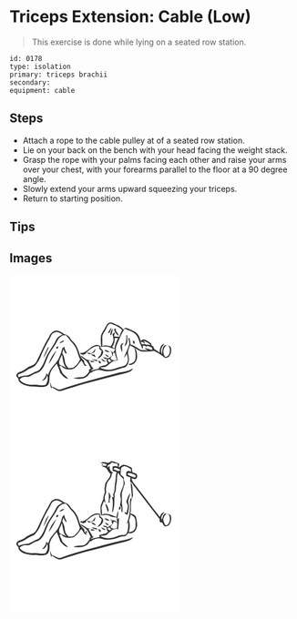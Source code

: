 # Triceps Extension: Cable (Low)
> This exercise is done while lying on a seated row station.

``` 
id: 0178 
type: isolation 
primary: triceps brachii 
secondary:  
equipment: cable 
``` 

## Steps

 - Attach a rope to the cable pulley at of a seated row station.
 - Lie on your back on the bench with your head facing the weight stack.
 - Grasp the rope with your palms facing each other and raise your arms over your chest, with your forearms parallel to the floor at a 90 degree angle.
 - Slowly extend your arms upward squeezing your triceps.
 - Return to starting position.

## Tips


## Images

<svg width="300" height="296" viewBox="0 0 225 222" xmlns="http://www.w3.org/2000/svg"><g fill="#FFF"><path d="M0 0h225v222H0V0m132.5 62.61c-3.32.53-4.85 3.82-6.24 6.48-1.85 4.07-5.3 7.43-5.91 12.02-.56 4.53.02 9.1.28 13.64-2.36-1.91-5.62-3.34-8.54-1.76-6.13 1.84-9.65 8.38-15.91 9.76-.92.43-3.9-.66-2.98 1.08 1.13.61 2.35 1.02 3.52 1.56 1.11-.38 2.23-.74 3.35-1.1.57-1.15 1.17-2.33 2.26-3.08 4.54-3.72 9.54-8.48 15.96-6.92-.86 2.72.25 4.68 3.02 5.33-.16 2.1-.87 4.08-1.55 6.06-1.72 1.28-3.17 2.88-3.87 4.95 3.71-1.77 7.18-4.87 7.5-9.21-.45-2.6-2.95-4.07-4.5-6 5.17-1.44 10.75-1.74 15.48 1.23 1.52.39 3.05.72 4.57 1.14-.58 1.72-1.27 3.44-2.69 4.64a46.798 46.798 0 0 0-3.92-2.82c.52.57 1.55 1.71 2.06 2.28.31 1.85.53 3.76 1.57 5.38.12-1.21.34-3.63.46-4.84.88.23 1.77.47 2.65.71-.03 3.17 1.42 6.04 2.69 8.85-1.46.22-2.93.43-4.39.63-.84-.24-2.52-.73-3.36-.98-.38-.75-.75-1.51-1.12-2.26.96-.83 1.79-1.77 2.5-2.83-2.71 1.07-5.18 5.17-8.27 2.51-1.4-.2-2.79-.41-4.19-.6 1.13.87 2.28 1.71 3.44 2.56.5-.09 1.51-.28 2.01-.38-1.59 2.16.09 4.13 1.28 5.89-.95.77-1.9 1.54-2.84 2.31-2.74.4-5.42 1.14-8.03 2.06-.55.96-1.11 1.92-1.69 2.86-3.56.48-6.95 1.67-10.38 2.67 1.15-1.2 2.51-2.12 4.01-2.81-3.05-2.58-4.09-6.81-6.63-9.88l1.71-1.35c-4.92.22-8.09-4.64-12.61-5.97 1.85 2.72 4.78 4.24 7.24 6.31 3.14 3.11 4.91 7.28 6.59 11.3-2.12-.33-3.23 1.56-1.99 3.12-2.32 3.06-4.69 6.92-8.88 7.42-4.2.18-8.42.47-12.44 1.82 7.51 1.33 18.07 1.26 21.72-6.88 1.63-.33 3.15-1.01 4.25-2.32 2.37-.88 4.81-1.7 7.36-1.89 3.77-.21 7.19 1.96 10.96 1.78 8.1.53 15.44-3.49 23.18-5.06 2.58-.44 3.8-3.09 4.91-5.16 1.88-4.16.82-8.7.07-12.97-.83-3.91 1.39-7.45 2.55-11.02 4.91 2.43 9.22 6.04 14.39 7.92 5.73.52 11.6.39 17.26-.67 5.1 2.74 10.2 5.56 14.56 9.4 6.33.37 8.86-7.64 7.71-12.7-.36-3.68-4.87-4.62-7.85-4.17-4.2 2.45-3.18 8.04-4.05 12.09-.78-2.2-1.53-4.6-.9-6.93.52-2.8 2.74-4.77 4.18-7.11-5.51 1.08-6.24 7.26-6.33 11.87-2.2-1.84-4.65-3.36-7.13-4.8-.47-1.28-.95-2.55-1.45-3.81l-1.67-.32c-.6-1.33-.5-3.19-1.9-4.03-2.96-1.92-5.94-4.3-9.57-4.67-1.14.55-2.19 1.26-3.25 1.94-1.16-3.42-2.06-7.2-4.9-9.67-2.8-2.95-6.86-3.92-10.29-5.87-1.7-1.02-3.65-1.37-5.58-1.66-.47.63-1.4 1.89-1.86 2.53-2.43-2.35-4.68-5.18-8.07-6.15-3.26-.91-6.01-3.53-9.52-3.45M51.9 81.98c-6.62 10.23-10.92 21.71-16.57 32.47-2.36 5.03-8.53 5.3-12.54 8.35-3.14 2.34-6.56 4.36-10.32 5.52-2.1.59-3.49 2.7-3.7 4.8.64 1.25 1.61 2.29 2.51 3.35.53 1.71.71 3.72 2.21 4.91 5.76 5.56 14.47 5.89 22.01 5.92 4.73.33 10.19 1.54 14.32-1.46 4.35-4.28 1.69-10.85 3.7-15.96 1.43-5.07 5.29-8.88 8.53-12.84 1.68 4.06 3.57 8.05 4.67 12.32 2.92 3.13 5.88 7.15 10.48 7.63-2.14-2.6-4.91-4.57-7.25-6.97-1.56-3.15-2.72-6.48-4.32-9.6l2.74-.36c2.5 4.01 7.34 4.82 11.7 4.36 7.21.6 10.23-7.19 14.53-11.47 1.8 2.03 2.83 4.6 4.3 6.86l3.17.08c-2.08-1.6-4.28-3.47-3.74-6.4-2.66-2.72-5.23-5.72-6.26-9.46-1.67-6.23-4.33-12.54-9.34-16.82-1.96-1.74-3.07-4.16-4.76-6.12-1.5-1.85-3.95-2.33-6.06-3.15-3.19-2.27-6.72-4.7-10.81-4.67-4.51.93-7.7 4.5-9.2 8.71m57.9 20.05c-.94.52-1.89 1.03-2.83 1.55-1.76-.63-3.57-1.16-5.42-1.44 1.11.86 2.27 1.65 3.44 2.43 2.31-.84 4.78-1.42 6.84-2.81.75-1.48 1.08-3.14 1.57-4.71-1.41 1.5-2.58 3.19-3.6 4.98m22.18.05c-.68-.61-1.37-1.22-2.05-1.82-1.61-.53-3.19-1.15-4.76-1.76.96 3.05 4.08 3.26 6.81 3.58m32.3-5.89c1.86 4.88 2.22 10.3 1.35 15.4-1.24 4.15-5.51 5.43-9.29 6.19 1.67 1.31 3.81 1.18 5.6.18 4.34-1.63 6.23-6.66 6.07-10.97-.28-3.81-.29-8.3-3.73-10.8m-33.15 11.34c-1.78-1.15-3.56-2.29-5.39-3.36.91 2.25 2.73 4.3 5.39 3.36m-24.18-2.77c2.21 1.4 4.39 2.87 6.81 3.87-.67-1.2-1.38-2.39-2.09-3.58-1.57-.1-3.15-.2-4.72-.29m.71 6.39c2.57 1.17 5.27 2.05 7.97 2.88-.14-.5-.43-1.48-.58-1.97-2.44-.49-4.91-.82-7.39-.91m12.95-.72c1.09 2.52 3.27 4.14 6.12 3.76-1.81-1.6-3.92-2.78-6.12-3.76m-14.74 3.29c1.53 1.33 4.03 1.55 5.96 1.08-.63-1.4-4.66-2.13-5.96-1.08m11.49-.39c-.67 1.52 1.21 3.88 2.86 3.27.63-1.42-1.4-3.64-2.86-3.27m22.45 16.58c-24.15 6.56-48.49 12.6-72.15 20.79-4.6 1.92-7.86-3.22-12.31-3.27-.56-2.19-1.19-4.37-2-6.48.06 3.1.57 6.18 1.72 9.07.17-.51.52-1.53.69-2.04 2.69 1.81 5.35 3.73 8.4 4.91 2.23.67 4.55-.15 6.67-.85 9.25-3.18 18.71-5.71 28.03-8.65 18.23-4.6 36.29-9.86 54.61-14.1 3.4-.99 8.02-1.97 8.87-6.04-6.52 4.83-15.05 4.37-22.53 6.66z"/><path d="M127.74 69.81c.97-2.4 2.47-5.48 5.34-5.77 5.33 2.3 11.27 3.97 15.18 8.56-1.32 2.92-2.66 5.84-3.68 8.88-2.3-.1-4.61-.07-6.9-.36.17-1.86.67-3.67 1.11-5.49-1.07.7-2.12 1.41-3.17 2.12.4 2.91 1.59 5.81 1.18 8.78-.69 2.69-1.75 5.39-3.57 7.53-3.75-.34-7.55-2.26-11.11.03.2-4.07.08-8.14-.04-12.21.38-4.6 4.21-7.84 5.66-12.07m1.7 7.42c.63-.32 1.87-.96 2.49-1.28.97-2.15 1.92-4.33 2.34-6.67-2.19 2.25-3.56 5.11-4.83 7.95m8.33-6.43c.2 3.99 2.8 7.67 6.31 9.48-1.02-2.3-2.36-4.44-4.01-6.34l-.08-3.03c-.55-.03-1.66-.08-2.22-.11m-5.27 8.23c.3.17.9.52 1.2.7 1.27-2.88 2.23-5.92 1.89-9.11-1.92 2.4-2.3 5.53-3.09 8.41zM151.88 70.77c5.16 3 11.72 4.04 15.47 9.06 2.75 3.69 3.37 8.4 5.44 12.43.86 1.78 1.51 3.65 2.24 5.49.84-1.47.81-3.12.57-4.75 1.76.24 3.43.85 5.02 1.62.18-.33.53-1 .71-1.33 2.12.85 4.37 1.48 6.33 2.69.09.77.27 2.31.35 3.08-3.54-.42-6.67-2.58-10.3-2.43 1.41 1.15 2.92 2.17 4.48 3.11-2.97-.85-6.07-.38-9.08-.78-4.67-2.39-8.68-6.17-13.92-7.35.3-2.97-.7-5.81-1.5-8.61-.32.08-.96.24-1.28.31.45 2.47 1.38 4.89 1.38 7.41-1.54 6.56-5.09 12.43-7.13 18.82 1.52-1.76 2.66-3.79 3.91-5.74.73 4.15 2.42 8.72-.03 12.65-2.36 4.98-8.66 4.05-12.91 6.2-7.13 3.11-15.72 3.47-22.58-.52 3.32-.82 7.78.13 10.23-2.84 1.32-1.41 2.89-2.55 4.51-3.59 2.11-2.68 5.76-2.76 8.84-3.28-1.92-6.55-4.23-13.73-1.4-20.38 3.47-7.14 5.97-14.79 10.65-21.27m1.77 8.71c1.02 5.04-.49 9.94-2.17 14.63 4.9-3.09 3.42-9.34 3.56-14.18-.35-.11-1.04-.34-1.39-.45m9.04 7.31c-.68 1.36.01 3.47 1.41 4.11 1.5-.67.37-4.8-1.41-4.11m-15.9 5.12c-1.89 3.38.67 7.12 1.44 10.47.44-3.07.05-6.16-.23-9.22a61.9 61.9 0 0 0 2.2-3.56c-1.19.61-2.83.92-3.41 2.31zM59.19 75.95c3.72-2.03 7.36.97 10.61 2.53-3.22 1.62-6.79 3.39-8.37 6.83-2.64 6.1-6.71 11.4-10.13 17.06-4.19 6.5-5.53 14.45-10.39 20.58-1.32 2.53-3.89 3.81-6.49 4.64-3.95 1.33-7.13 4.65-11.46 4.88-3.82.18-7.48 1.36-11.13 2.44-.19-1.25-1.78-3.24.1-3.91 3.66-1.53 7.48-2.78 10.68-5.24 3.17-2.49 7.33-3.18 10.55-5.54 2.71-3.31 5.42-6.74 7.06-10.74 2.92-7.78 6.86-15.15 10.81-22.43 3.04-3.51 3.18-9.55 8.16-11.1m-8.47 19.38c-2.72 4.57-4.65 9.56-6.24 14.63 2.81-4.58 4.82-9.61 7.18-14.42-.23-.05-.7-.16-.94-.21z"/><path d="M63.26 86.31c1.32-2.97 4.16-4.73 6.69-6.55 1.39-.07 2.79-.15 4.18-.23 2.34 2.15 4.21 4.69 6 7.29 3.28 3.46 6.52 7.14 8.2 11.67 1.47 4.33 2.56 8.81 4.58 12.94-1.68 3.84-4.35 7.24-7.53 9.96-2.05 1.9-5.03 1.24-7.58 1.57-2.24-2.23-4.42-4.76-4.82-8.03-.49-4.16-1.33-8.33-3.57-11.95.54-1.73 1.07-3.46 1.6-5.19.75 1.74 1.44 3.51 2.17 5.26l2.24.76c-1.03-3.13-3.23-5.93-3.19-9.35-1.13 1.04-2.92 1.71-3.05 3.47-.9 4.4-2.73 8.52-4.57 12.58-3.25 6.77-10.13 11.19-12.62 18.37-.56.83-.46 2.78-1.68 2.84-.45-.48-1.34-1.44-1.79-1.92-.5 4.05-2.88 7.2-5.97 9.7 3.93-.29 6.49-3.75 6.69-7.52 2.23 4.1.64 9.08-1.57 12.82-4.99 1.91-10.35-.57-15.52.01-6.9.4-14.47-1.11-18.92-6.87 2.11-3.04 6.29-3.95 9.81-3.57 3.34.46 5.86-2.15 8.68-3.44 2.88-1.62 6.55-1.79 8.9-4.32 4.77-4.42 6.45-10.95 9-16.72 3.2-8.6 9.78-15.33 13.64-23.58M65.44 90c2.53-.54 5.4-1.22 6.53-3.84-2.52.58-4.8 1.92-6.53 3.84m-2.06 4.29c-1.28-.01-2.4 1.67-1.65 2.79 1.52 1.26 3.7-2.24 1.65-2.79m-11.83 22.88c4.27-5.28 6.97-11.6 10.44-17.39-4.95 4.73-8.34 10.91-10.44 17.39zM138.68 83.24c1.44-.01 2.88-.03 4.33.04-2.4 4.3-4.14 8.93-4.78 13.84-1.06-.73-2.11-1.45-3.17-2.16 2.8-3.25 3.38-7.59 3.62-11.72zM176.11 86.88c3.58 1.24 7.23 2.71 9.87 5.55-1.81-.12-3.7-.97-5.47-.16-1.95-1.37-4.23-1.21-6.44-.69-.45-1.29-.89-2.58-1.29-3.88 2.12.77 4.14 1.77 6.23 2.62a73.21 73.21 0 0 0-2.9-3.44zM206.66 92.66c.69.19 2.09.56 2.78.75 3.08 4.84 2.38 13.49-4.06 15.04-4.27-4.52-3.55-11.97 1.28-15.79z"/><path d="M69.01 105.08c1.39 6.17 1.22 13.1 6 17.93-2.73-1.78-5.72-3.02-8.72-4.25-3.07-4.51 1.4-9.36 2.72-13.68zM129.63 111.14c1.35-.01 3.56-.67 3.09 2.01l1.88-.25c-.8.73-1.61 1.45-2.43 2.17-1.69-.75-3.34-1.68-2.54-3.93z"/></g><g fill="#333"><path d="M132.5 62.61c3.51-.08 6.26 2.54 9.52 3.45 3.39.97 5.64 3.8 8.07 6.15.46-.64 1.39-1.9 1.86-2.53 1.93.29 3.88.64 5.58 1.66 3.43 1.95 7.49 2.92 10.29 5.87 2.84 2.47 3.74 6.25 4.9 9.67 1.06-.68 2.11-1.39 3.25-1.94 3.63.37 6.61 2.75 9.57 4.67 1.4.84 1.3 2.7 1.9 4.03l1.67.32c.5 1.26.98 2.53 1.45 3.81 2.48 1.44 4.93 2.96 7.13 4.8.09-4.61.82-10.79 6.33-11.87-1.44 2.34-3.66 4.31-4.18 7.11-.63 2.33.12 4.73.9 6.93.87-4.05-.15-9.64 4.05-12.09 2.98-.45 7.49.49 7.85 4.17 1.15 5.06-1.38 13.07-7.71 12.7-4.36-3.84-9.46-6.66-14.56-9.4-5.66 1.06-11.53 1.19-17.26.67-5.17-1.88-9.48-5.49-14.39-7.92-1.16 3.57-3.38 7.11-2.55 11.02.75 4.27 1.81 8.81-.07 12.97-1.11 2.07-2.33 4.72-4.91 5.16-7.74 1.57-15.08 5.59-23.18 5.06-3.77.18-7.19-1.99-10.96-1.78-2.55.19-4.99 1.01-7.36 1.89-1.1 1.31-2.62 1.99-4.25 2.32-3.65 8.14-14.21 8.21-21.72 6.88 4.02-1.35 8.24-1.64 12.44-1.82 4.19-.5 6.56-4.36 8.88-7.42-1.24-1.56-.13-3.45 1.99-3.12-1.68-4.02-3.45-8.19-6.59-11.3-2.46-2.07-5.39-3.59-7.24-6.31 4.52 1.33 7.69 6.19 12.61 5.97l-1.71 1.35c2.54 3.07 3.58 7.3 6.63 9.88-1.5.69-2.86 1.61-4.01 2.81 3.43-1 6.82-2.19 10.38-2.67.58-.94 1.14-1.9 1.69-2.86 2.61-.92 5.29-1.66 8.03-2.06.94-.77 1.89-1.54 2.84-2.31-1.19-1.76-2.87-3.73-1.28-5.89-.5.1-1.51.29-2.01.38-1.16-.85-2.31-1.69-3.44-2.56 1.4.19 2.79.4 4.19.6 3.09 2.66 5.56-1.44 8.27-2.51-.71 1.06-1.54 2-2.5 2.83.37.75.74 1.51 1.12 2.26.84.25 2.52.74 3.36.98 1.46-.2 2.93-.41 4.39-.63-1.27-2.81-2.72-5.68-2.69-8.85-.88-.24-1.77-.48-2.65-.71-.12 1.21-.34 3.63-.46 4.84-1.04-1.62-1.26-3.53-1.57-5.38-.51-.57-1.54-1.71-2.06-2.28 1.35.87 2.66 1.81 3.92 2.82 1.42-1.2 2.11-2.92 2.69-4.64-1.52-.42-3.05-.75-4.57-1.14-4.73-2.97-10.31-2.67-15.48-1.23 1.55 1.93 4.05 3.4 4.5 6-.32 4.34-3.79 7.44-7.5 9.21.7-2.07 2.15-3.67 3.87-4.95.68-1.98 1.39-3.96 1.55-6.06-2.77-.65-3.88-2.61-3.02-5.33-6.42-1.56-11.42 3.2-15.96 6.92-1.09.75-1.69 1.93-2.26 3.08-1.12.36-2.24.72-3.35 1.1-1.17-.54-2.39-.95-3.52-1.56-.92-1.74 2.06-.65 2.98-1.08 6.26-1.38 9.78-7.92 15.91-9.76 2.92-1.58 6.18-.15 8.54 1.76-.26-4.54-.84-9.11-.28-13.64.61-4.59 4.06-7.95 5.91-12.02 1.39-2.66 2.92-5.95 6.24-6.48m-4.76 7.2c-1.45 4.23-5.28 7.47-5.66 12.07.12 4.07.24 8.14.04 12.21 3.56-2.29 7.36-.37 11.11-.03 1.82-2.14 2.88-4.84 3.57-7.53.41-2.97-.78-5.87-1.18-8.78 1.05-.71 2.1-1.42 3.17-2.12-.44 1.82-.94 3.63-1.11 5.49 2.29.29 4.6.26 6.9.36 1.02-3.04 2.36-5.96 3.68-8.88-3.91-4.59-9.85-6.26-15.18-8.56-2.87.29-4.37 3.37-5.34 5.77m24.14.96c-4.68 6.48-7.18 14.13-10.65 21.27-2.83 6.65-.52 13.83 1.4 20.38-3.08.52-6.73.6-8.84 3.28-1.62 1.04-3.19 2.18-4.51 3.59-2.45 2.97-6.91 2.02-10.23 2.84 6.86 3.99 15.45 3.63 22.58.52 4.25-2.15 10.55-1.22 12.91-6.2 2.45-3.93.76-8.5.03-12.65-1.25 1.95-2.39 3.98-3.91 5.74 2.04-6.39 5.59-12.26 7.13-18.82 0-2.52-.93-4.94-1.38-7.41.32-.07.96-.23 1.28-.31.8 2.8 1.8 5.64 1.5 8.61 5.24 1.18 9.25 4.96 13.92 7.35 3.01.4 6.11-.07 9.08.78-1.56-.94-3.07-1.96-4.48-3.11 3.63-.15 6.76 2.01 10.3 2.43-.08-.77-.26-2.31-.35-3.08-1.96-1.21-4.21-1.84-6.33-2.69-.18.33-.53 1-.71 1.33-1.59-.77-3.26-1.38-5.02-1.62.24 1.63.27 3.28-.57 4.75-.73-1.84-1.38-3.71-2.24-5.49-2.07-4.03-2.69-8.74-5.44-12.43-3.75-5.02-10.31-6.06-15.47-9.06m-13.2 12.47c-.24 4.13-.82 8.47-3.62 11.72 1.06.71 2.11 1.43 3.17 2.16.64-4.91 2.38-9.54 4.78-13.84-1.45-.07-2.89-.05-4.33-.04m37.43 3.64c1 1.12 1.97 2.26 2.9 3.44-2.09-.85-4.11-1.85-6.23-2.62.4 1.3.84 2.59 1.29 3.88 2.21-.52 4.49-.68 6.44.69 1.77-.81 3.66.04 5.47.16-2.64-2.84-6.29-4.31-9.87-5.55m30.55 5.78c-4.83 3.82-5.55 11.27-1.28 15.79 6.44-1.55 7.14-10.2 4.06-15.04-.69-.19-2.09-.56-2.78-.75m-77.03 18.48c-.8 2.25.85 3.18 2.54 3.93.82-.72 1.63-1.44 2.43-2.17l-1.88.25c.47-2.68-1.74-2.02-3.09-2.01z"/><path d="M129.44 77.23c1.27-2.84 2.64-5.7 4.83-7.95-.42 2.34-1.37 4.52-2.34 6.67-.62.32-1.86.96-2.49 1.28zM137.77 70.8c.56.03 1.67.08 2.22.11l.08 3.03c1.65 1.9 2.99 4.04 4.01 6.34-3.51-1.81-6.11-5.49-6.31-9.48zM51.9 81.98c1.5-4.21 4.69-7.78 9.2-8.71 4.09-.03 7.62 2.4 10.81 4.67 2.11.82 4.56 1.3 6.06 3.15 1.69 1.96 2.8 4.38 4.76 6.12 5.01 4.28 7.67 10.59 9.34 16.82 1.03 3.74 3.6 6.74 6.26 9.46-.54 2.93 1.66 4.8 3.74 6.4l-3.17-.08c-1.47-2.26-2.5-4.83-4.3-6.86-4.3 4.28-7.32 12.07-14.53 11.47-4.36.46-9.2-.35-11.7-4.36l-2.74.36c1.6 3.12 2.76 6.45 4.32 9.6 2.34 2.4 5.11 4.37 7.25 6.97-4.6-.48-7.56-4.5-10.48-7.63-1.1-4.27-2.99-8.26-4.67-12.32-3.24 3.96-7.1 7.77-8.53 12.84-2.01 5.11.65 11.68-3.7 15.96-4.13 3-9.59 1.79-14.32 1.46-7.54-.03-16.25-.36-22.01-5.92-1.5-1.19-1.68-3.2-2.21-4.91-.9-1.06-1.87-2.1-2.51-3.35.21-2.1 1.6-4.21 3.7-4.8 3.76-1.16 7.18-3.18 10.32-5.52 4.01-3.05 10.18-3.32 12.54-8.35 5.65-10.76 9.95-22.24 16.57-32.47m7.29-6.03c-4.98 1.55-5.12 7.59-8.16 11.1-3.95 7.28-7.89 14.65-10.81 22.43-1.64 4-4.35 7.43-7.06 10.74-3.22 2.36-7.38 3.05-10.55 5.54-3.2 2.46-7.02 3.71-10.68 5.24-1.88.67-.29 2.66-.1 3.91 3.65-1.08 7.31-2.26 11.13-2.44 4.33-.23 7.51-3.55 11.46-4.88 2.6-.83 5.17-2.11 6.49-4.64 4.86-6.13 6.2-14.08 10.39-20.58 3.42-5.66 7.49-10.96 10.13-17.06 1.58-3.44 5.15-5.21 8.37-6.83-3.25-1.56-6.89-4.56-10.61-2.53m4.07 10.36c-3.86 8.25-10.44 14.98-13.64 23.58-2.55 5.77-4.23 12.3-9 16.72-2.35 2.53-6.02 2.7-8.9 4.32-2.82 1.29-5.34 3.9-8.68 3.44-3.52-.38-7.7.53-9.81 3.57 4.45 5.76 12.02 7.27 18.92 6.87 5.17-.58 10.53 1.9 15.52-.01 2.21-3.74 3.8-8.72 1.57-12.82-.2 3.77-2.76 7.23-6.69 7.52 3.09-2.5 5.47-5.65 5.97-9.7.45.48 1.34 1.44 1.79 1.92 1.22-.06 1.12-2.01 1.68-2.84 2.49-7.18 9.37-11.6 12.62-18.37 1.84-4.06 3.67-8.18 4.57-12.58.13-1.76 1.92-2.43 3.05-3.47-.04 3.42 2.16 6.22 3.19 9.35l-2.24-.76c-.73-1.75-1.42-3.52-2.17-5.26-.53 1.73-1.06 3.46-1.6 5.19 2.24 3.62 3.08 7.79 3.57 11.95.4 3.27 2.58 5.8 4.82 8.03 2.55-.33 5.53.33 7.58-1.57 3.18-2.72 5.85-6.12 7.53-9.96-2.02-4.13-3.11-8.61-4.58-12.94-1.68-4.53-4.92-8.21-8.2-11.67-1.79-2.6-3.66-5.14-6-7.29-1.39.08-2.79.16-4.18.23-2.53 1.82-5.37 3.58-6.69 6.55m5.75 18.77c-1.32 4.32-5.79 9.17-2.72 13.68 3 1.23 5.99 2.47 8.72 4.25-4.78-4.83-4.61-11.76-6-17.93zM132.5 79.03c.79-2.88 1.17-6.01 3.09-8.41.34 3.19-.62 6.23-1.89 9.11-.3-.18-.9-.53-1.2-.7zM153.65 79.48c.35.11 1.04.34 1.39.45-.14 4.84 1.34 11.09-3.56 14.18 1.68-4.69 3.19-9.59 2.17-14.63z"/><path d="M65.44 90c1.73-1.92 4.01-3.26 6.53-3.84-1.13 2.62-4 3.3-6.53 3.84zM162.69 86.79c1.78-.69 2.91 3.44 1.41 4.11-1.4-.64-2.09-2.75-1.41-4.11zM146.79 91.91c.58-1.39 2.22-1.7 3.41-2.31a61.9 61.9 0 0 1-2.2 3.56c.28 3.06.67 6.15.23 9.22-.77-3.35-3.33-7.09-1.44-10.47zM63.38 94.29c2.05.55-.13 4.05-1.65 2.79-.75-1.12.37-2.8 1.65-2.79zM50.72 95.33c.24.05.71.16.94.21-2.36 4.81-4.37 9.84-7.18 14.42 1.59-5.07 3.52-10.06 6.24-14.63zM109.8 102.03c1.02-1.79 2.19-3.48 3.6-4.98-.49 1.57-.82 3.23-1.57 4.71-2.06 1.39-4.53 1.97-6.84 2.81-1.17-.78-2.33-1.57-3.44-2.43 1.85.28 3.66.81 5.42 1.44.94-.52 1.89-1.03 2.83-1.55zM131.98 102.08c-2.73-.32-5.85-.53-6.81-3.58 1.57.61 3.15 1.23 4.76 1.76.68.6 1.37 1.21 2.05 1.82zM164.28 96.19c3.44 2.5 3.45 6.99 3.73 10.8.16 4.31-1.73 9.34-6.07 10.97-1.79 1-3.93 1.13-5.6-.18 3.78-.76 8.05-2.04 9.29-6.19.87-5.1.51-10.52-1.35-15.4zM51.55 117.17c2.1-6.48 5.49-12.66 10.44-17.39-3.47 5.79-6.17 12.11-10.44 17.39zM131.13 107.53c-2.66.94-4.48-1.11-5.39-3.36 1.83 1.07 3.61 2.21 5.39 3.36zM106.95 104.76c1.57.09 3.15.19 4.72.29.71 1.19 1.42 2.38 2.09 3.58-2.42-1-4.6-2.47-6.81-3.87zM107.66 111.15c2.48.09 4.95.42 7.39.91.15.49.44 1.47.58 1.97-2.7-.83-5.4-1.71-7.97-2.88zM120.61 110.43c2.2.98 4.31 2.16 6.12 3.76-2.85.38-5.03-1.24-6.12-3.76zM105.87 113.72c1.3-1.05 5.33-.32 5.96 1.08-1.93.47-4.43.25-5.96-1.08zM117.36 113.33c1.46-.37 3.49 1.85 2.86 3.27-1.65.61-3.53-1.75-2.86-3.27zM139.81 129.91c7.48-2.29 16.01-1.83 22.53-6.66-.85 4.07-5.47 5.05-8.87 6.04-18.32 4.24-36.38 9.5-54.61 14.1-9.32 2.94-18.78 5.47-28.03 8.65-2.12.7-4.44 1.52-6.67.85-3.05-1.18-5.71-3.1-8.4-4.91-.17.51-.52 1.53-.69 2.04-1.15-2.89-1.66-5.97-1.72-9.07.81 2.11 1.44 4.29 2 6.48 4.45.05 7.71 5.19 12.31 3.27 23.66-8.19 48-14.23 72.15-20.79z"/></g></svg>
<svg width="300" height="296" viewBox="0 0 225 222" xmlns="http://www.w3.org/2000/svg"><g fill="#FFF"><path d="M0 0h225v222H0V0m133.97 23.42c-1.62 1.42-3.81 2.96-6.06 2.08-2.62-.83-5.64-1.58-7.95.54 2.61.22 5.21.57 7.72 1.37l-.4 2.4c-2.18-.23-4.38-.24-6.57-.21 2.21 1.05 4.48 2 6.72 2.99 1.59 2.82 3.17 5.73 5.65 7.88-.57 4.77-4.58 7.85-6.7 11.88-.57 2.18-.74 4.46-1.26 6.66-.59 2.27 1 4.63 0 6.84-.81 2.26-1.58 4.57-1.5 7-.96 3.12-2.55 6-3.5 9.11-.63 4.31-.08 8.68.31 12.98.67-.01 1.99-.04 2.65-.05 3.71-1.61 8.05-.08 11.24 2.02 2.18.3 4.38.55 6.58.76.9 4.62 1.14 9.29.64 13.97-1.39.36-2.77.7-4.15 1.03-.84-.26-2.51-.76-3.34-1.02-.44-.84-.88-1.69-1.31-2.54 1.3-.36 2.14-1.19 2.51-2.48-2.41 1.24-4.34 3.24-6.88 4.25l-.4-1.65c-1.58-.27-3.16-.55-4.73-.85.22.38.67 1.13.9 1.51 1.22.32 2.46.62 3.69.91-.45 2.16.45 4.09 1.9 5.65-.97.8-1.94 1.6-2.9 2.4-3.01.38-5.91 1.26-8.72 2.35.05.63.15 1.91.21 2.55-3.95.13-7.68 1.49-11.4 2.65.98-1.47 2.52-2.28 4.12-2.88-.4-.18-1.21-.53-1.62-.71-1.65-3.19-3.32-6.38-5.5-9.24.56-.58 1.12-1.15 1.67-1.72l-2.29.55c-3.28-1.94-6.29-4.33-9.83-5.84 1.63 3.05 5.02 4.2 7.35 6.52 2.89 3.17 4.65 7.15 6.27 11.08-1.01.38-2.02.75-3.03 1.12l2.06.08c-2.6 3.64-5.01 8.52-9.95 9.21-4.19.17-8.42.38-12.37 1.94 7.45 1.09 18.21 1.19 21.58-7.07 1.64-.23 3.18-.8 4.19-2.19 2.7-1.02 5.5-2.01 8.43-1.95 3.1.04 5.91 1.7 9.02 1.74 6.66.5 13.13-1.62 19.31-3.86 1.77-.7 3.71-.37 5.55-.65 2.01-.73 3.15-2.72 4.43-4.31 3.27 1.31 6.89-.28 9.13-2.75 2.46-3.26 3.03-7.55 2.32-11.5-.56-2.86-.32-6.17-2.37-8.48-1.57-1.87-4.07-2.38-6.28-3.07 1.6-6.33-.2-13 1.8-19.29 1.08-1.85 1.95-3.91 1.55-6.11-.49-4.59-.27-9.35-1.64-13.8-.29-.29-.87-.86-1.17-1.15-.07 6.86 1.73 13.54 1.29 20.4-.47.13-1.43.38-1.91.51-.56 3.32-.45 6.68-.23 10.02-.21 8.18-1.63 16.37-4.82 23.93.55-.77 1.66-2.31 2.21-3.08.17 4.9.34 10.1-1.84 14.63-.92 1.85-2.98 2.64-4.95 2.37-4.99-.26-9.17 3.01-13.99 3.73-5.31.94-11.4.67-15.95-2.46 2.87-.67 6.25-.24 8.82-1.81 2.02-2.64 5.28-3.85 7.28-6.47 1.92-.48 3.83-1.02 5.75-1.49.43.39 1.28 1.18 1.7 1.57.45-5.21 1.08-10.41 1.1-15.64l-2.38 1.94c.89-3.77 1.89-7.64.99-11.51-.75 2.77-1.29 5.58-1.84 8.4-6.16-2.19-12.7-6.03-19.29-2.95.71-3.31-.69-6.59-.33-9.9.68-2.83 1.97-5.47 3-8.19.47.68 1.41 2.03 1.87 2.71-.15-2.6-.71-5.14-.95-7.73.4-2.77 2.76-5.19 1.91-8.14-.82-3.59.82-7.02 1.29-10.54 2.11-4 6.37-7 6.2-11.99.61-.63 1.22-1.26 1.83-1.88-3.81-1.24-5.08-5.4-4.71-9.03-.86.91-1.68 1.85-2.51 2.79-.02-.77-.04-2.31-.05-3.07 1.99-1.06 4.21-1.99 5.38-4.04 2.44.94 5.01 1.43 7.61 1.63.17.97.5 2.92.67 3.89-2.35-.84-4.79-1-7.13-.09 0 1.85.01 3.71.03 5.56 1.78.58 3.56 1.16 5.36 1.7-.58 2.31-1.26 4.63-1.24 7.04-.06 5.1-1.53 10.06-1.47 15.17.05 2.61-1.01 5.03-1.92 7.42.23 1.15.44 2.3.65 3.46-.54.01-1.63.04-2.18.05 2.24 6.66.49 13.75.24 20.57 1.85-2.26 1.87-5.23 2.35-7.97 1.09-4.56-.05-9.29 1.01-13.85-.31-1.63-.45-3.31.48-4.79 1.82-3.42.61-7.42 1.71-11.03 1.42-5.13-.08-10.72 2.49-15.56.87 3.46 3.91 5.4 6.13 7.92.91 2.09.91 4.46.93 6.71-.61 6.28-5.92 11.64-4.04 18.22 1.38 3.63-.61 7.24-.78 10.9 3.05 1.13 1.58 5.43 1.87 7.94.35.21 1.05.63 1.39.84.36-3.98.14-8-.91-11.86.88-4.91-.64-9.91.46-14.8 1.37-3.73 2.28-7.61 3.63-11.35-.39-2.62-2.07-5.08-1.26-7.85-1.37-1.43-2.87-2.73-4.41-3.96.1-1.23.16-2.47.21-3.7.36-1.74.59-3.51.77-5.28 1.24-.71 2.45-1.51 3.79-2.02 3.28.61 6.36 2.09 8.94 4.2.02.81.08 2.44.11 3.25-1.2-.43-2.38-.86-3.58-1.28-.89.53-1.78 1.07-2.66 1.6-.05 1.67-.1 3.35-.13 5.02 1.8.71 3.65 1.33 5.37 2.24.64 2.09-1.41 4.94.93 6.41 2.25.88 2.85 3.5 4.38 5.17 11.17 14.45 22.16 29.05 33.43 43.42-.06.64-.19 1.93-.25 2.57.36.4 1.08 1.21 1.44 1.61.46-.01 1.38-.02 1.83-.03 1.17 1.74 1.92 3.92 3.68 5.18 6.53 1.02 9.51-7.47 8.2-12.61-.35-3.55-4.38-4.27-7.29-4.38-3.46 1.17-3.61 5.32-4.62 8.25-2.49-3.64 1.37-7.02 3.21-9.86-3.33.44-5.02 3.37-5.87 6.27-12.05-15.06-23.49-30.6-35.38-45.79-1.36-1.48-1.59-3.5-1.98-5.39 1.89.58 4.04 2.17 5.95.73 2.01-1.59 1.62-4.55.51-6.6-1.81-.54-3.61-1.14-5.41-1.73-.24-2-.48-3.99-.81-5.98-3.52-1.82-7.09-3.75-11.09-4.2-2.28.9-4.18 2.54-6.18 3.91.31-1.77.59-3.55.86-5.32-3.48-1.23-6.91-2.69-10.58-3.3m-12.01 3.92l-.61.68c.84 2.3 2.9-1.14.61-.68m8.54 37.15c.29 4.74.81 9.57-.64 14.19.97-.96 1.95-1.14 2.9-.07-.43-.75-.87-1.48-1.31-2.21.51-2.17 1.01-4.34 1.73-6.45-.67-1.91-1.18-3.99-2.68-5.46m23.24 12.53c.74 1.63 1.61 3.22 2.09 4.95-.08 3.24-1.07 6.37-1.6 9.55-.68-.23-2.05-.7-2.74-.94.09 2.24 2.05 3.06 3.74 3.94 1.22-3.4 1.68-7.02 2.09-10.59.46-2.73-1.18-5.22-1.2-7.91.87-3.5 2.37-6.85 2.78-10.47-2.5 3.43-3.94 7.45-5.16 11.47m-96.11-2.31c-4.24 1.82-4.91 6.79-7.43 10.15-2.36 3-3.46 6.69-5.33 9.97-3.89 6.66-6.08 14.17-10.22 20.7-2.47 3.95-7.61 4.29-11.18 6.79-3.23 2.32-6.55 4.64-10.41 5.76-2.32.53-4.14 2.68-4.26 5.05.52 1.32 1.63 2.26 2.53 3.31.47 1.79.66 3.84 2.26 5.03 4.53 4.58 11.36 5.24 17.42 5.84 6.04-.58 12.55 2.07 18.21-1.01 3.87-3.13 3.67-8.86 3.28-13.36 1.44-6.21 5.3-11.35 9.64-15.87 1.54 4.11 3.53 8.05 4.57 12.33 2.99 2.99 5.8 7.25 10.43 7.48-2.1-2.57-4.86-4.48-7.18-6.83-1.55-3.12-2.69-6.44-4.24-9.56.67-.12 2.01-.36 2.69-.48 3.19 5.39 10.17 4.8 15.5 4.01 4.73-2.28 7.09-7.3 10.57-10.96 2.78 2.2 2.91 7.42 7.49 7.35-.54-.77-1.63-2.29-2.17-3.05l3.09 1.04-2.21-3.18c-.56.88-1.13 1.76-1.71 2.63-.27-1.47-.44-2.92-.59-4.39-2.76-2.64-5.29-5.68-6.3-9.44-1.08-3.97-2.48-7.88-4.73-11.36-1.98-3.89-6.13-5.99-8.1-9.9-1.45-2.82-4.48-3.98-7.35-4.77-3.9-2.98-9.55-6.69-14.27-3.28m68.41 5.2c.93 3.55 2.24 6.99 3.34 10.5 1.84-1.3.99-3.57.37-5.29-.85-1.98-1.27-4.6-3.71-5.21m18.68 7.83c1.25-.91 2.13-3.02 1.35-4.47-1.72-.15-2.86 3.69-1.35 4.47m-32.69 5.27c-6.11 1.83-9.59 8.4-15.87 9.73-.94.43-3.35-.56-2.96 1.12 1.15.57 2.37 1 3.58 1.46 1.25-.35 2.51-.68 3.77-.99.02-.48.04-1.44.06-1.92 5.41-3.61 10.44-10 17.74-8.05-.07.66-.22 1.99-.3 2.66.41 1.82 3.38 1.93 3.3 3.94-.43 1.63-1.09 3.18-1.65 4.76-1.64 1.23-3.05 2.72-3.73 4.68 3.79-1.46 7.02-4.69 7.42-8.87-.15-2.34-2.28-3.66-3.86-5.07-.19-1.2-.39-2.4-.58-3.59-2.29-.28-4.75-1.02-6.92.14m-2.21 9.04c-.97.52-1.94 1.03-2.9 1.54-1.71-.69-3.48-1.22-5.33-1.35 1.05.94 2.29 1.63 3.51 2.34 2.3-.83 4.6-1.68 6.87-2.6.46-1.6.91-3.2 1.32-4.81-1.41 1.44-2.52 3.12-3.47 4.88m22.06-.06c-.65-.57-1.29-1.14-1.94-1.7-1.6-.54-3.15-1.2-4.67-1.9.64 3.21 3.92 3.37 6.61 3.6m.52-2.08l2.06 1.9c.24 1.76.12 3.71 1.38 5.14.25-.77.76-2.31 1.02-3.08 1.24-2.06 3.11.27 4.45.95-.21-2.01-2.19-2.64-3.73-3.4-.57.09-1.13.14-1.7.15-1.16-.55-2.32-1.11-3.48-1.66m-6.64 4.26c.83 2.12 2.76 4.65 5.25 3.16-1.75-1.06-3.48-2.14-5.25-3.16m-18.64.54c2.1 1.44 4.1 3.27 6.74 3.57-1.33-2.65-3.7-4.08-6.74-3.57m.67 6.59c2.69 1.15 5.46 2.22 8.4 2.45-2.01-2.57-5.42-2.57-8.4-2.45m12.93-.76c.99 2.49 3.15 3.95 5.88 3.64-1.64-1.68-3.72-2.78-5.88-3.64m-13.75 3.78c1.42.83 3.39 1.11 4.92.43-.55-1.51-3.27-1.31-4.71-1.7-.05.32-.16.95-.21 1.27m10.4-.99c-.67 1.51 1.16 3.83 2.8 3.28.73-1.39-1.34-3.69-2.8-3.28m30.04 14.88c-15.63 3.34-30.88 8.23-46.38 12.12-11.15 3.28-22.31 6.5-33.27 10.34-4.56 1.89-7.89-2.89-12.22-3.34-.78-1.97-1.37-4-2.18-5.95.06 2.94.57 5.87 1.75 8.58.16-.49.48-1.47.65-1.96 3.85 2.29 7.88 6.35 12.76 4.76 10.15-3.44 20.48-6.3 30.72-9.47 18.12-4.55 36.06-9.79 54.27-14 3.32-.97 7.47-1.93 8.9-5.53-4.67 2.5-9.81 3.65-15 4.45z"/><path d="M136.93 34.2c1.43-4.22 6.56-.51 9.15.85-2.42 3.39-6.16-.27-9.15-.85zM155.95 39.2c3.1-.37 6.05.98 8.79 2.25 1.87.36 1.82 4.36-.61 3.28-2.96-.83-5.85-2.01-8.53-3.52.09-.5.26-1.51.35-2.01zM59.18 75.97c3.74-2.06 7.39.92 10.59 2.61-3.28 1.47-6.79 3.33-8.36 6.76-3.78 8.83-10.71 15.94-14.06 24.99-2.19 5.68-4.72 11.67-9.36 15.75-4.58 1.51-8.55 4.35-13.01 6.07-4.43.42-8.8 1.22-12.99 2.76-.37-1.11-1.57-2.41-.68-3.57 3.33-1.75 7.15-2.48 10.18-4.83 3.32-2.65 7.42-3.83 11.11-5.79 2.83-2.98 5.28-6.43 7.14-10.11 3.7-9.48 8.32-18.6 13.53-27.33 1.38-2.86 2.41-6.42 5.91-7.31M44.47 109.9c2.89-4.7 5.22-9.8 7.18-14.96-4.01 4.02-5.19 9.83-7.18 14.96z"/><path d="M63.26 86.31c2-4.01 6.2-6.99 10.77-6.89 3.57 3.06 5.54 7.45 9.03 10.59 5.55 5.77 6.65 13.93 9.5 21.09-.3 3.8-3.77 6.56-6.1 9.37-2.12 2.62-5.57 2.3-8.59 2.5-2.63-2.36-4.76-5.37-5.06-8.99-.31-3.87-1.4-7.63-3.39-10.98.52-1.69 1.02-3.39 1.52-5.09 1.04 2.35 1.85 5.04 4.33 6.27-.42-3.41-3.34-6.09-2.89-9.61-3.98 1.3-3.35 5.72-4.78 8.88-1.83 4.59-3.63 9.34-7.02 13.05-3.08 3.97-7.07 7.51-8.62 12.44-.53.84-.45 2.72-1.65 2.78-.45-.47-1.34-1.41-1.78-1.88-.61 3.71-2.44 6.91-5.56 9.05 3.48 1.25 6.14-3.87 6.26-6.91 2.23 4.08.7 9.08-1.56 12.82-4.73 1.88-9.83-.45-14.73-.01-7.09.43-15.04-.8-19.63-6.8 1.94-3.13 6.26-3.99 9.75-3.61 3.36.49 5.86-2.19 8.7-3.48 2.86-1.59 6.5-1.75 8.82-4.25 4.81-4.42 6.49-10.98 9.04-16.76 3.2-8.61 9.79-15.32 13.64-23.58m2.31 3.65c2.44-.54 5.32-1.1 6.33-3.74-2.47.53-4.79 1.7-6.33 3.74m-2.2 4.32c-1.26.03-2.37 1.63-1.72 2.79 1.5 1.3 3.8-2.24 1.72-2.79M51.5 117.07c4.48-5.1 6.89-11.59 10.57-17.24-5.11 4.57-8.31 10.87-10.57 17.24zM206.75 92.61c.66.21 1.99.62 2.65.83 2.72 4.27 2.55 11.01-1.74 14.15-3.08 2.05-3.82-2.6-4.67-4.6-1.59-3.92 1-7.79 3.76-10.38zM159.37 93.78c1.66 1.23 3.63 2.14 4.95 3.78 2.45 3.71 1.53 8.38 1.61 12.56-.47 4.44-4.78 7.29-9.05 7.15 1.59-4.91 2.11-10.28.38-15.21.8-2.74 2.01-5.38 2.11-8.28z"/><path d="M68.97 105.19c1.55 6.07 1.16 13.02 6.02 17.76-2.69-1.79-5.67-2.98-8.65-4.16-3.15-4.44 1.31-9.31 2.63-13.6zM128.83 112.96c.37-2 4.24-3.06 3.91.13l1.83-.15c-.78.7-1.57 1.39-2.35 2.08-1.14-.68-2.27-1.36-3.39-2.06z"/></g><g fill="#333"><path d="M133.97 23.42c3.67.61 7.1 2.07 10.58 3.3-.27 1.77-.55 3.55-.86 5.32 2-1.37 3.9-3.01 6.18-3.91 4 .45 7.57 2.38 11.09 4.2.33 1.99.57 3.98.81 5.98 1.8.59 3.6 1.19 5.41 1.73 1.11 2.05 1.5 5.01-.51 6.6-1.91 1.44-4.06-.15-5.95-.73.39 1.89.62 3.91 1.98 5.39 11.89 15.19 23.33 30.73 35.38 45.79.85-2.9 2.54-5.83 5.87-6.27-1.84 2.84-5.7 6.22-3.21 9.86 1.01-2.93 1.16-7.08 4.62-8.25 2.91.11 6.94.83 7.29 4.38 1.31 5.14-1.67 13.63-8.2 12.61-1.76-1.26-2.51-3.44-3.68-5.18-.45.01-1.37.02-1.83.03-.36-.4-1.08-1.21-1.44-1.61.06-.64.19-1.93.25-2.57-11.27-14.37-22.26-28.97-33.43-43.42-1.53-1.67-2.13-4.29-4.38-5.17-2.34-1.47-.29-4.32-.93-6.41-1.72-.91-3.57-1.53-5.37-2.24.03-1.67.08-3.35.13-5.02.88-.53 1.77-1.07 2.66-1.6 1.2.42 2.38.85 3.58 1.28-.03-.81-.09-2.44-.11-3.25-2.58-2.11-5.66-3.59-8.94-4.2-1.34.51-2.55 1.31-3.79 2.02-.18 1.77-.41 3.54-.77 5.28-.05 1.23-.11 2.47-.21 3.7 1.54 1.23 3.04 2.53 4.41 3.96-.81 2.77.87 5.23 1.26 7.85-1.35 3.74-2.26 7.62-3.63 11.35-1.1 4.89.42 9.89-.46 14.8 1.05 3.86 1.27 7.88.91 11.86-.34-.21-1.04-.63-1.39-.84-.29-2.51 1.18-6.81-1.87-7.94.17-3.66 2.16-7.27.78-10.9-1.88-6.58 3.43-11.94 4.04-18.22-.02-2.25-.02-4.62-.93-6.71-2.22-2.52-5.26-4.46-6.13-7.92-2.57 4.84-1.07 10.43-2.49 15.56-1.1 3.61.11 7.61-1.71 11.03-.93 1.48-.79 3.16-.48 4.79-1.06 4.56.08 9.29-1.01 13.85-.48 2.74-.5 5.71-2.35 7.97.25-6.82 2-13.91-.24-20.57.55-.01 1.64-.04 2.18-.05-.21-1.16-.42-2.31-.65-3.46.91-2.39 1.97-4.81 1.92-7.42-.06-5.11 1.41-10.07 1.47-15.17-.02-2.41.66-4.73 1.24-7.04-1.8-.54-3.58-1.12-5.36-1.7-.02-1.85-.03-3.71-.03-5.56 2.34-.91 4.78-.75 7.13.09-.17-.97-.5-2.92-.67-3.89-2.6-.2-5.17-.69-7.61-1.63-1.17 2.05-3.39 2.98-5.38 4.04.01.76.03 2.3.05 3.07.83-.94 1.65-1.88 2.51-2.79-.37 3.63.9 7.79 4.71 9.03-.61.62-1.22 1.25-1.83 1.88.17 4.99-4.09 7.99-6.2 11.99-.47 3.52-2.11 6.95-1.29 10.54.85 2.95-1.51 5.37-1.91 8.14.24 2.59.8 5.13.95 7.73-.46-.68-1.4-2.03-1.87-2.71-1.03 2.72-2.32 5.36-3 8.19-.36 3.31 1.04 6.59.33 9.9 6.59-3.08 13.13.76 19.29 2.95.55-2.82 1.09-5.63 1.84-8.4.9 3.87-.1 7.74-.99 11.51l2.38-1.94c-.02 5.23-.65 10.43-1.1 15.64-.42-.39-1.27-1.18-1.7-1.57-1.92.47-3.83 1.01-5.75 1.49-2 2.62-5.26 3.83-7.28 6.47-2.57 1.57-5.95 1.14-8.82 1.81 4.55 3.13 10.64 3.4 15.95 2.46 4.82-.72 9-3.99 13.99-3.73 1.97.27 4.03-.52 4.95-2.37 2.18-4.53 2.01-9.73 1.84-14.63-.55.77-1.66 2.31-2.21 3.08 3.19-7.56 4.61-15.75 4.82-23.93-.22-3.34-.33-6.7.23-10.02.48-.13 1.44-.38 1.91-.51.44-6.86-1.36-13.54-1.29-20.4.3.29.88.86 1.17 1.15 1.37 4.45 1.15 9.21 1.64 13.8.4 2.2-.47 4.26-1.55 6.11-2 6.29-.2 12.96-1.8 19.29 2.21.69 4.71 1.2 6.28 3.07 2.05 2.31 1.81 5.62 2.37 8.48.71 3.95.14 8.24-2.32 11.5-2.24 2.47-5.86 4.06-9.13 2.75-1.28 1.59-2.42 3.58-4.43 4.31-1.84.28-3.78-.05-5.55.65-6.18 2.24-12.65 4.36-19.31 3.86-3.11-.04-5.92-1.7-9.02-1.74-2.93-.06-5.73.93-8.43 1.95-1.01 1.39-2.55 1.96-4.19 2.19-3.37 8.26-14.13 8.16-21.58 7.07 3.95-1.56 8.18-1.77 12.37-1.94 4.94-.69 7.35-5.57 9.95-9.21l-2.06-.08c1.01-.37 2.02-.74 3.03-1.12-1.62-3.93-3.38-7.91-6.27-11.08-2.33-2.32-5.72-3.47-7.35-6.52 3.54 1.51 6.55 3.9 9.83 5.84l2.29-.55c-.55.57-1.11 1.14-1.67 1.72 2.18 2.86 3.85 6.05 5.5 9.24.41.18 1.22.53 1.62.71-1.6.6-3.14 1.41-4.12 2.88 3.72-1.16 7.45-2.52 11.4-2.65-.06-.64-.16-1.92-.21-2.55 2.81-1.09 5.71-1.97 8.72-2.35.96-.8 1.93-1.6 2.9-2.4-1.45-1.56-2.35-3.49-1.9-5.65-1.23-.29-2.47-.59-3.69-.91-.23-.38-.68-1.13-.9-1.51 1.57.3 3.15.58 4.73.85l.4 1.65c2.54-1.01 4.47-3.01 6.88-4.25-.37 1.29-1.21 2.12-2.51 2.48.43.85.87 1.7 1.31 2.54.83.26 2.5.76 3.34 1.02 1.38-.33 2.76-.67 4.15-1.03.5-4.68.26-9.35-.64-13.97-2.2-.21-4.4-.46-6.58-.76-3.19-2.1-7.53-3.63-11.24-2.02-.66.01-1.98.04-2.65.05-.39-4.3-.94-8.67-.31-12.98.95-3.11 2.54-5.99 3.5-9.11-.08-2.43.69-4.74 1.5-7 1-2.21-.59-4.57 0-6.84.52-2.2.69-4.48 1.26-6.66 2.12-4.03 6.13-7.11 6.7-11.88-2.48-2.15-4.06-5.06-5.65-7.88-2.24-.99-4.51-1.94-6.72-2.99 2.19-.03 4.39-.02 6.57.21l.4-2.4c-2.51-.8-5.11-1.15-7.72-1.37 2.31-2.12 5.33-1.37 7.95-.54 2.25.88 4.44-.66 6.06-2.08m2.96 10.78c2.99.58 6.73 4.24 9.15.85-2.59-1.36-7.72-5.07-9.15-.85m19.02 5c-.09.5-.26 1.51-.35 2.01 2.68 1.51 5.57 2.69 8.53 3.52 2.43 1.08 2.48-2.92.61-3.28-2.74-1.27-5.69-2.62-8.79-2.25m50.8 53.41c-2.76 2.59-5.35 6.46-3.76 10.38.85 2 1.59 6.65 4.67 4.6 4.29-3.14 4.46-9.88 1.74-14.15-.66-.21-1.99-.62-2.65-.83m-47.38 1.17c-.1 2.9-1.31 5.54-2.11 8.28 1.73 4.93 1.21 10.3-.38 15.21 4.27.14 8.58-2.71 9.05-7.15-.08-4.18.84-8.85-1.61-12.56-1.32-1.64-3.29-2.55-4.95-3.78m-30.54 19.18c1.12.7 2.25 1.38 3.39 2.06.78-.69 1.57-1.38 2.35-2.08l-1.83.15c.33-3.19-3.54-2.13-3.91-.13z"/><path d="M121.96 27.34c2.29-.46.23 2.98-.61.68l.61-.68zM130.5 64.49c1.5 1.47 2.01 3.55 2.68 5.46-.72 2.11-1.22 4.28-1.73 6.45.44.73.88 1.46 1.31 2.21-.95-1.07-1.93-.89-2.9.07 1.45-4.62.93-9.45.64-14.19zM153.74 77.02c1.22-4.02 2.66-8.04 5.16-11.47-.41 3.62-1.91 6.97-2.78 10.47.02 2.69 1.66 5.18 1.2 7.91-.41 3.57-.87 7.19-2.09 10.59-1.69-.88-3.65-1.7-3.74-3.94.69.24 2.06.71 2.74.94.53-3.18 1.52-6.31 1.6-9.55-.48-1.73-1.35-3.32-2.09-4.95zM57.63 74.71c4.72-3.41 10.37.3 14.27 3.28 2.87.79 5.9 1.95 7.35 4.77 1.97 3.91 6.12 6.01 8.1 9.9 2.25 3.48 3.65 7.39 4.73 11.36 1.01 3.76 3.54 6.8 6.3 9.44.15 1.47.32 2.92.59 4.39.58-.87 1.15-1.75 1.71-2.63l2.21 3.18-3.09-1.04c.54.76 1.63 2.28 2.17 3.05-4.58.07-4.71-5.15-7.49-7.35-3.48 3.66-5.84 8.68-10.57 10.96-5.33.79-12.31 1.38-15.5-4.01-.68.12-2.02.36-2.69.48 1.55 3.12 2.69 6.44 4.24 9.56 2.32 2.35 5.08 4.26 7.18 6.83-4.63-.23-7.44-4.49-10.43-7.48-1.04-4.28-3.03-8.22-4.57-12.33-4.34 4.52-8.2 9.66-9.64 15.87.39 4.5.59 10.23-3.28 13.36-5.66 3.08-12.17.43-18.21 1.01-6.06-.6-12.89-1.26-17.42-5.84-1.6-1.19-1.79-3.24-2.26-5.03-.9-1.05-2.01-1.99-2.53-3.31.12-2.37 1.94-4.52 4.26-5.05 3.86-1.12 7.18-3.44 10.41-5.76 3.57-2.5 8.71-2.84 11.18-6.79 4.14-6.53 6.33-14.04 10.22-20.7 1.87-3.28 2.97-6.97 5.33-9.97 2.52-3.36 3.19-8.33 7.43-10.15m1.55 1.26c-3.5.89-4.53 4.45-5.91 7.31-5.21 8.73-9.83 17.85-13.53 27.33a42.915 42.915 0 0 1-7.14 10.11c-3.69 1.96-7.79 3.14-11.11 5.79-3.03 2.35-6.85 3.08-10.18 4.83-.89 1.16.31 2.46.68 3.57 4.19-1.54 8.56-2.34 12.99-2.76 4.46-1.72 8.43-4.56 13.01-6.07 4.64-4.08 7.17-10.07 9.36-15.75 3.35-9.05 10.28-16.16 14.06-24.99 1.57-3.43 5.08-5.29 8.36-6.76-3.2-1.69-6.85-4.67-10.59-2.61m4.08 10.34c-3.85 8.26-10.44 14.97-13.64 23.58-2.55 5.78-4.23 12.34-9.04 16.76-2.32 2.5-5.96 2.66-8.82 4.25-2.84 1.29-5.34 3.97-8.7 3.48-3.49-.38-7.81.48-9.75 3.61 4.59 6 12.54 7.23 19.63 6.8 4.9-.44 10 1.89 14.73.01 2.26-3.74 3.79-8.74 1.56-12.82-.12 3.04-2.78 8.16-6.26 6.91 3.12-2.14 4.95-5.34 5.56-9.05.44.47 1.33 1.41 1.78 1.88 1.2-.06 1.12-1.94 1.65-2.78 1.55-4.93 5.54-8.47 8.62-12.44 3.39-3.71 5.19-8.46 7.02-13.05 1.43-3.16.8-7.58 4.78-8.88-.45 3.52 2.47 6.2 2.89 9.61-2.48-1.23-3.29-3.92-4.33-6.27-.5 1.7-1 3.4-1.52 5.09 1.99 3.35 3.08 7.11 3.39 10.98.3 3.62 2.43 6.63 5.06 8.99 3.02-.2 6.47.12 8.59-2.5 2.33-2.81 5.8-5.57 6.1-9.37-2.85-7.16-3.95-15.32-9.5-21.09-3.49-3.14-5.46-7.53-9.03-10.59-4.57-.1-8.77 2.88-10.77 6.89m5.71 18.88c-1.32 4.29-5.78 9.16-2.63 13.6 2.98 1.18 5.96 2.37 8.65 4.16-4.86-4.74-4.47-11.69-6.02-17.76zM126.04 79.91c2.44.61 2.86 3.23 3.71 5.21.62 1.72 1.47 3.99-.37 5.29-1.1-3.51-2.41-6.95-3.34-10.5zM144.72 87.74c-1.51-.78-.37-4.62 1.35-4.47.78 1.45-.1 3.56-1.35 4.47z"/><path d="M65.57 89.96c1.54-2.04 3.86-3.21 6.33-3.74-1.01 2.64-3.89 3.2-6.33 3.74zM112.03 93.01c2.17-1.16 4.63-.42 6.92-.14.19 1.19.39 2.39.58 3.59 1.58 1.41 3.71 2.73 3.86 5.07-.4 4.18-3.63 7.41-7.42 8.87.68-1.96 2.09-3.45 3.73-4.68.56-1.58 1.22-3.13 1.65-4.76.08-2.01-2.89-2.12-3.3-3.94.08-.67.23-2 .3-2.66-7.3-1.95-12.33 4.44-17.74 8.05-.02.48-.04 1.44-.06 1.92-1.26.31-2.52.64-3.77.99-1.21-.46-2.43-.89-3.58-1.46-.39-1.68 2.02-.69 2.96-1.12 6.28-1.33 9.76-7.9 15.87-9.73zM63.37 94.28c2.08.55-.22 4.09-1.72 2.79-.65-1.16.46-2.76 1.72-2.79zM44.47 109.9c1.99-5.13 3.17-10.94 7.18-14.96-1.96 5.16-4.29 10.26-7.18 14.96z"/><path d="M109.82 102.05c.95-1.76 2.06-3.44 3.47-4.88-.41 1.61-.86 3.21-1.32 4.81-2.27.92-4.57 1.77-6.87 2.6-1.22-.71-2.46-1.4-3.51-2.34 1.85.13 3.62.66 5.33 1.35.96-.51 1.93-1.02 2.9-1.54zM131.88 101.99c-2.69-.23-5.97-.39-6.61-3.6 1.52.7 3.07 1.36 4.67 1.9.65.56 1.29 1.13 1.94 1.7zM51.5 117.07c2.26-6.37 5.46-12.67 10.57-17.24-3.68 5.65-6.09 12.14-10.57 17.24zM132.4 99.91c1.16.55 2.32 1.11 3.48 1.66.57-.01 1.13-.06 1.7-.15 1.54.76 3.52 1.39 3.73 3.4-1.34-.68-3.21-3.01-4.45-.95-.26.77-.77 2.31-1.02 3.08-1.26-1.43-1.14-3.38-1.38-5.14l-2.06-1.9zM125.76 104.17c1.77 1.02 3.5 2.1 5.25 3.16-2.49 1.49-4.42-1.04-5.25-3.16zM107.12 104.71c3.04-.51 5.41.92 6.74 3.57-2.64-.3-4.64-2.13-6.74-3.57zM107.79 111.3c2.98-.12 6.39-.12 8.4 2.45-2.94-.23-5.71-1.3-8.4-2.45zM120.72 110.54c2.16.86 4.24 1.96 5.88 3.64-2.73.31-4.89-1.15-5.88-3.64zM106.97 114.32c.05-.32.16-.95.21-1.27 1.44.39 4.16.19 4.71 1.7-1.53.68-3.5.4-4.92-.43zM117.37 113.33c1.46-.41 3.53 1.89 2.8 3.28-1.64.55-3.47-1.77-2.8-3.28zM147.41 128.21c5.19-.8 10.33-1.95 15-4.45-1.43 3.6-5.58 4.56-8.9 5.53-18.21 4.21-36.15 9.45-54.27 14-10.24 3.17-20.57 6.03-30.72 9.47-4.88 1.59-8.91-2.47-12.76-4.76-.17.49-.49 1.47-.65 1.96-1.18-2.71-1.69-5.64-1.75-8.58.81 1.95 1.4 3.98 2.18 5.95 4.33.45 7.66 5.23 12.22 3.34 10.96-3.84 22.12-7.06 33.27-10.34 15.5-3.89 30.75-8.78 46.38-12.12z"/></g></svg>